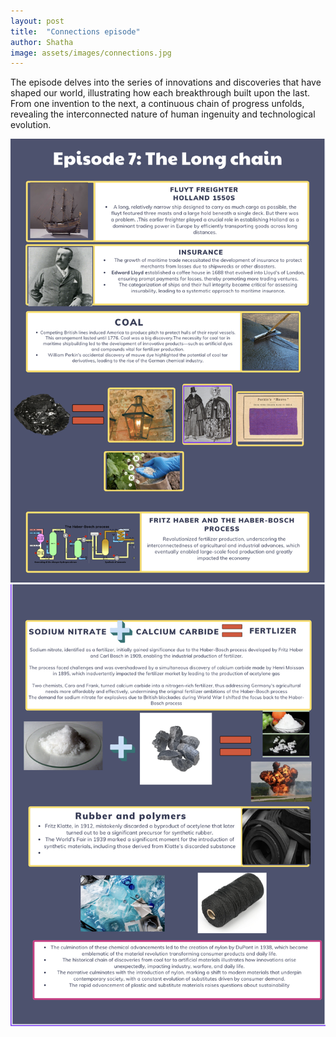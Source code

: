 ```yaml
---
layout: post
title:  "Connections episode"
author: Shatha
image: assets/images/connections.jpg
---
```

The episode delves into the series of innovations and discoveries that have shaped our world, illustrating how each breakthrough built upon the last. From one invention to the next, a continuous chain of progress unfolds, revealing the interconnected nature of human ingenuity and technological evolution.




![The Long chain](/assets/images/page1.jpg)
![The Long chain](/assets/images/page2.jpg)
